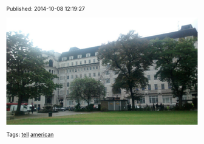 


Published: 2014-10-08 12:19:27

![](99480402257-0.jpg)

Tags: [tell](tag-tell.md) [american](tag-american.md)
